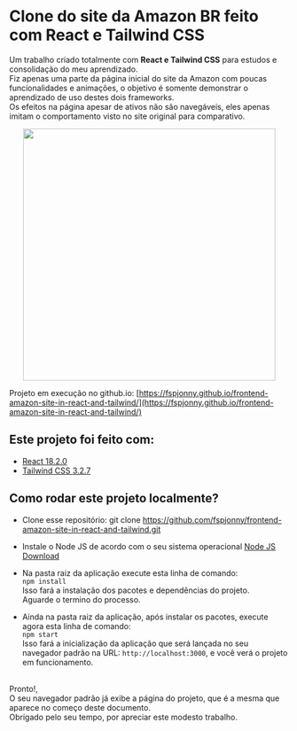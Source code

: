 # Clone do site da Amazon BR feito com React e Tailwind CSS
Um trabalho criado totalmente com **React e Tailwind CSS** para estudos e consolidação do meu aprendizado.</br>
Fiz apenas uma parte da página inicial do site da Amazon com poucas funcionalidades e animações, o objetivo é somente demonstrar o aprendizado de uso destes dois frameworks.</br>
Os efeitos na página apesar de ativos não são navegáveis, eles apenas imitam o comportamento visto no site original para comparativo.

<div align="center">
<img width="455" src="https://i.imgur.com/45VPjlE.png">
</div>

Projeto em execução no github.io: [https://fspjonny.github.io/frontend-amazon-site-in-react-and-tailwind/](https://fspjonny.github.io/frontend-amazon-site-in-react-and-tailwind/)

## Este projeto foi feito com:

* [React 18.2.0](https://pt-br.reactjs.org/)
* [Tailwind CSS 3.2.7](https://tailwindcss.com/)

## Como rodar este projeto localmente?

* Clone esse repositório: git clone https://github.com/fspjonny/frontend-amazon-site-in-react-and-tailwind.git<br>
* Instale o Node JS de acordo com o seu sistema operacional [Node JS Download](https://nodejs.org/en/download/)

* Na pasta raiz da aplicação execute esta linha de comando:</br>
`npm install`</br>
Isso fará a instalação dos pacotes e dependências do projeto.</br>
Aguarde o termino do processo.

* Ainda na pasta raiz da aplicação, após instalar os pacotes, execute agora esta linha de comando:</br>
`npm start`</br>
Isso fará a inicialização da aplicação que será lançada no seu navegador padrão na URL: `http://localhost:3000`, e você verá o projeto em funcionamento.

</br>Pronto!,</br>
O seu navegador padrão já exibe a página do projeto, que é a mesma que aparece no começo deste documento.
</br>Obrigado pelo seu tempo, por apreciar este modesto trabalho.